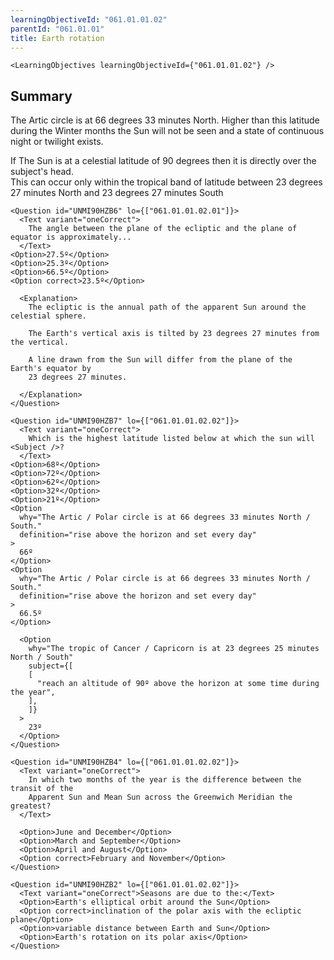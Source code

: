 ```yaml
---
learningObjectiveId: "061.01.01.02"
parentId: "061.01.01"
title: Earth rotation
---
```


```tsx eval
<LearningObjectives learningObjectiveId={"061.01.01.02"} />
```

## Summary

The Artic circle is at 66 degrees 33 minutes North. Higher than this latitude
during the Winter months the Sun will not be seen and a state of continuous
night or twilight exists.

If The Sun is at a celestial latitude of 90 degrees then it is directly over the
subject's head.\
This can occur only within the tropical band of latitude between 23 degrees 27 minutes
North and 23 degrees 27 minutes South

```tsx
<Question id="UNMI90HZB6" lo={["061.01.01.02.01"]}>
  <Text variant="oneCorrect">
    The angle between the plane of the ecliptic and the plane of equator is approximately...
  </Text>
<Option>27.5º</Option>
<Option>25.3º</Option>
<Option>66.5º</Option>
<Option correct>23.5º</Option>

  <Explanation>
    The ecliptic is the annual path of the apparent Sun around the celestial sphere.

    The Earth's vertical axis is tilted by 23 degrees 27 minutes from the vertical.

    A line drawn from the Sun will differ from the plane of the Earth's equator by
    23 degrees 27 minutes.

  </Explanation>
</Question>
```

```tsx
<Question id="UNMI90HZB7" lo={["061.01.01.02.02"]}>
  <Text variant="oneCorrect">
    Which is the highest latitude listed below at which the sun will <Subject />?
  </Text>
<Option>68º</Option>
<Option>72º</Option>
<Option>62º</Option>
<Option>32º</Option>
<Option>21º</Option>
<Option
  why="The Artic / Polar circle is at 66 degrees 33 minutes North / South."
  definition="rise above the horizon and set every day"
>
  66º
</Option>
<Option
  why="The Artic / Polar circle is at 66 degrees 33 minutes North / South."
  definition="rise above the horizon and set every day"
>
  66.5º
</Option>

  <Option
    why="The tropic of Cancer / Capricorn is at 23 degrees 25 minutes North / South"
    subject={[
    [
      "reach an altitude of 90º above the horizon at some time during the year",
    ],
    ]}
  >
    23º
  </Option>
</Question>
```

```tsx
<Question id="UNMI90HZB4" lo={["061.01.01.02.02"]}>
  <Text variant="oneCorrect">
    In which two months of the year is the difference between the transit of the
    Apparent Sun and Mean Sun across the Greenwich Meridian the greatest?
  </Text>

  <Option>June and December</Option>
  <Option>March and September</Option>
  <Option>April and August</Option>
  <Option correct>February and November</Option>
</Question>
```

```tsx
<Question id="UNMI90HZB2" lo={["061.01.01.02.02"]}>
  <Text variant="oneCorrect">Seasons are due to the:</Text>
  <Option>Earth's elliptical orbit around the Sun</Option>
  <Option correct>inclination of the polar axis with the ecliptic plane</Option>
  <Option>variable distance between Earth and Sun</Option>
  <Option>Earth's rotation on its polar axis</Option>
</Question>
```
